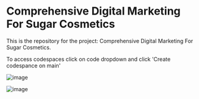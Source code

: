 # Comprehensive Digital Marketing For Sugar Cosmetics

This is the repository for the project: Comprehensive Digital Marketing For Sugar Cosmetics.




 To access codespaces click on code dropdown and click 'Create codespance on main' 




 ![image](https://skillwallet.s3.ap-south-1.amazonaws.com/skiwallet_assets/Code+dropdown+button.png) 



 ![image](https://skillwallet.s3.ap-south-1.amazonaws.com/skiwallet_assets/Codespace+button.png)